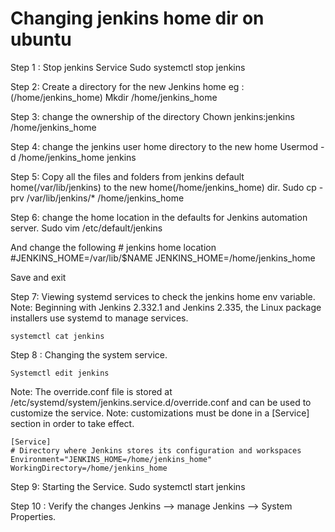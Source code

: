 # Changing jenkins home dir on ubuntu

Step 1 : Stop jenkins Service
    Sudo systemctl stop jenkins

Step 2: Create a directory for the new Jenkins home  eg :(/home/jenkins_home)
    Mkdir /home/jenkins_home

Step 3: change the ownership of the directory
    Chown jenkins:jenkins /home/jenkins_home

Step 4: change the jenkins user home directory to the new home
    Usermod -d /home/jenkins_home jenkins

Step 5: Copy all the files and folders from jenkins default home(/var/lib/jenkins) to the new home(/home/jenkins_home) dir.
    Sudo cp -prv /var/lib/jenkins/* /home/jenkins_home

Step 6: change the home location in the defaults for Jenkins automation server.
    Sudo vim /etc/default/jenkins

And change the following
    # jenkins home location
    #JENKINS_HOME=/var/lib/$NAME
    JENKINS_HOME=/home/jenkins_home

Save and exit

Step 7:  Viewing systemd services to check the jenkins home env variable.
Note: Beginning with Jenkins 2.332.1 and Jenkins 2.335, the Linux package installers use systemd to manage services.

    systemctl cat jenkins

Step 8 : Changing the system service.

    Systemctl edit jenkins

Note: The override.conf file is stored at /etc/systemd/system/jenkins.service.d/override.conf and can be used to customize the service.
Note: customizations must be done in a [Service] section in order to take effect.

    [Service]
    # Directory where Jenkins stores its configuration and workspaces
    Environment="JENKINS_HOME=/home/jenkins_home"
    WorkingDirectory=/home/jenkins_home

Step 9: Starting the Service.
    Sudo systemctl start jenkins

Step 10 : Verify the changes
    Jenkins —> manage Jenkins —> System Properties.
